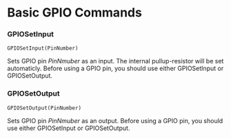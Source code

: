 # Basic GPIO Commands

### GPIOSetInput
```
GPIOSetInput(PinNumber)
```
Sets GPIO pin _PinNmuber_ as an input. The internal pullup-resistor will be set automaticly. 
Before using a GPIO pin, you should use either GPIOSetInput or GPIOSetOutput.

### GPIOSetOutput
```
GPIOSetOutput(PinNumber)
```
Sets GPIO pin _PinNmuber_ as an output. Before using a GPIO pin, you should use either GPIOSetInput or GPIOSetOutput.
